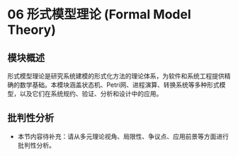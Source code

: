 # 06 形式模型理论 (Formal Model Theory)

## 模块概述

形式模型理论是研究系统建模的形式化方法的理论体系，为软件和系统工程提供精确的数学基础。本模块涵盖状态机、Petri网、进程演算、转换系统等多种形式模型，以及它们在系统规约、验证、分析和设计中的应用。


## 批判性分析

- 本节内容待补充：请从多元理论视角、局限性、争议点、应用前景等方面进行批判性分析。
